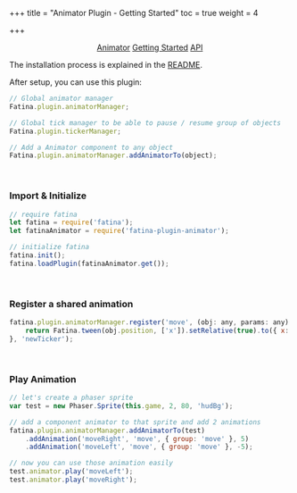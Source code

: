 +++
title = "Animator Plugin - Getting Started"
toc = true
weight = 4

+++

<div style="text-align: center">
    <a class="btn btn-default" href="/Fatina/plugins/animator/">Animator</a>
    <a class="btn btn-primary" href="/Fatina/plugins/animator-usage/">Getting Started</a>
    <a class="btn btn-default" href="/Fatina/plugins/animator-api/">API</a>
</div>

The installation process is explained in the [README](https://github.com/kefniark/Fatina-Plugin-Animator).

After setup, you can use this plugin:
```js
// Global animator manager
Fatina.plugin.animatorManager;

// Global tick manager to be able to pause / resume group of objects
Fatina.plugin.tickerManager;

// Add a Animator component to any object
Fatina.plugin.animatorManager.addAnimatorTo(object);
```
<br>

### Import & Initialize
```js
// require fatina
let fatina = require('fatina');
let fatinaAnimator = require('fatina-plugin-animator');

// initialize fatina
fatina.init();
fatina.loadPlugin(fatinaAnimator.get());
```
<br>

### Register a shared animation
```js
fatina.plugin.animatorManager.register('move', (obj: any, params: any) => {
    return Fatina.tween(obj.position, ['x']).setRelative(true).to({ x: params }, 500);
}, 'newTicker');
```
<br>

### Play Animation
```js
// let's create a phaser sprite
var test = new Phaser.Sprite(this.game, 2, 80, 'hudBg');

// add a component animator to that sprite and add 2 animations
fatina.plugin.animatorManager.addAnimatorTo(test)
    .addAnimation('moveRight', 'move', { group: 'move' }, 5)
	.addAnimation('moveLeft', 'move', { group: 'move' }, -5);

// now you can use those animation easily
test.animator.play('moveLeft');
test.animator.play('moveRight');
```
